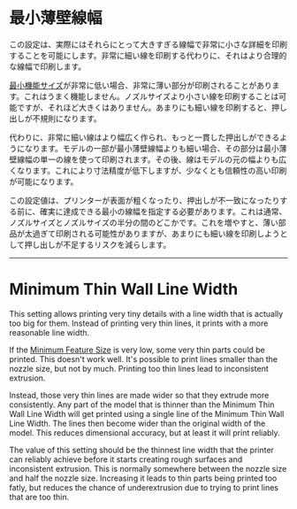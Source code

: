 最小薄壁線幅
====
この設定は、実際にはそれらにとって大きすぎる線幅で非常に小さな詳細を印刷することを可能にします。非常に細い線を印刷する代わりに、それはより合理的な線幅で印刷します。

[最小機能サイズ](min_feature_size.md)が非常に低い場合、非常に薄い部分が印刷されることがあります。これはうまく機能しません。ノズルサイズより小さい線を印刷することは可能ですが、それほど大きくはありません。あまりにも細い線を印刷すると、押し出しが不規則になります。

代わりに、非常に細い線はより幅広く作られ、もっと一貫した押出しができるようになります。モデルの一部が最小薄壁線幅よりも細い場合、その部分は最小薄壁線幅の単一の線を使って印刷されます。その後、線はモデルの元の幅よりも広くなります。これにより寸法精度が低下しますが、少なくとも信頼性の高い印刷が可能になります。

この設定値は、プリンターが表面が粗くなったり、押出しが不一致になったりする前に、確実に達成できる最小の線幅を指定する必要があります。これは通常、ノズルサイズとノズルサイズの半分の間のどこかです。これを増やすと、薄い部品が太過ぎて印刷される可能性がありますが、あまりにも細い線を印刷しようとして押し出しが不足するリスクを減らします。

---

Minimum Thin Wall Line Width
====
This setting allows printing very tiny details with a line width that is actually too big for them. Instead of printing very thin lines, it prints with a more reasonable line width.

If the [Minimum Feature Size](min_feature_size.md) is very low, some very thin parts could be printed. This doesn't work well. It's possible to print lines smaller than the nozzle size, but not by much. Printing too thin lines lead to inconsistent extrusion.

Instead, those very thin lines are made wider so that they extrude more consistently. Any part of the model that is thinner than the Minimum Thin Wall Line Width will get printed using a single line of the Minimum Thin Wall Line Width. The lines then become wider than the original width of the model. This reduces dimensional accuracy, but at least it will print reliably.

The value of this setting should be the thinnest line width that the printer can reliably achieve before it starts creating rough surfaces and inconsistent extrusion. This is normally somewhere between the nozzle size and half the nozzle size. Increasing it leads to thin parts being printed too fatly, but reduces the chance of underextrusion due to trying to print lines that are too thin.